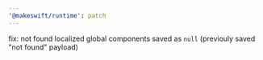 ```yaml
---
'@makeswift/runtime': patch
---
```


fix: not found localized global components saved as `null` (previouly saved "not found" payload)

